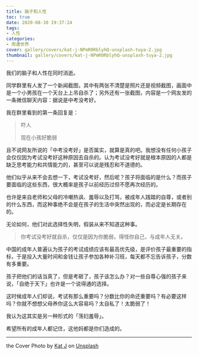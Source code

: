 ```yaml
---
title: 脑子和人性
toc: true
date: 2020-08-30 19:37:24
tags:
- 人性
categories:
- 周遭世界
cover: gallery/covers/kat-j-NPmR0RblyhQ-unsplash-tuya-2.jpg
thumbnail: gallery/covers/kat-j-NPmR0RblyhQ-unsplash-tuya-2.jpg
---
```


我们的脑子和人性在同时消逝。

<!-- more -->

同学群里有人发了一个新闻截图，其中有两张不清楚是照片还是视频截图，画面中是一个小男孩在一个天台上上吊自杀了；另外还有一张截图，内容是一个网友发的一条微信聊天内容：据说是中考没考好。

我在群里看到的第一条回复是：

> 吓人
> 
> 现在小孩好脆弱

且不说网友所说的「中考没考好」是否属实，就算是真的吧。我想没有任何小孩子会仅仅因为考试没考好这种原因去自杀的。认为考试没考好就是根本原因的人都是缺乏思考能力和共情能力的，甚至可以说是残忍和不道德的。

他们似乎从来不会去想一下，考试没考好，然后呢？孩子将面临的是什么？而孩子要面临的这些东西，很大概率是孩子以前经历过但不愿再次经历的。

也许是来自老师和父母的冷嘲热讽、羞辱以及打骂，被成年人践踏的自尊，或者别的什么东西，而这种事绝不会是在孩子的生活中突然出现的，而必定是长期存在的。

无论如何，他们对此选择性失明，假装从来不知道这种事。

> 你考试没考好就自杀，仅仅是因为你脆弱，得怪你自己，与成年人无关。

中国的成年人普遍认为孩子的考试成绩应该有最高优先级，是评价孩子最重要的指标，于是投入大量时间和金钱让孩子参加各种补习班，每天都不忘告诉孩子，分数有多重要。

孩子把他们的话当真了，但是考砸了，孩子该怎么办？对一些自尊心强的孩子来说，「自绝于天下」也许是一个说得通的选择。

这时候成年人们却说，考试有那么重要吗？分数比你的命还重要吗？有必要这样吗？你就不想想父母养你这么大容易吗？太自私了！太脆弱了！

我认为这其实是另一种形式的「荡妇羞辱」。

希望所有的成年人都记住，这他妈都是你们造成的。

---

<span>the Cover Photo by <a href="https://unsplash.com/@kj2018?utm_source=unsplash&amp;utm_medium=referral&amp;utm_content=creditCopyText">Kat J</a> on <a href="https://unsplash.com/?utm_source=unsplash&amp;utm_medium=referral&amp;utm_content=creditCopyText">Unsplash</a></span>
